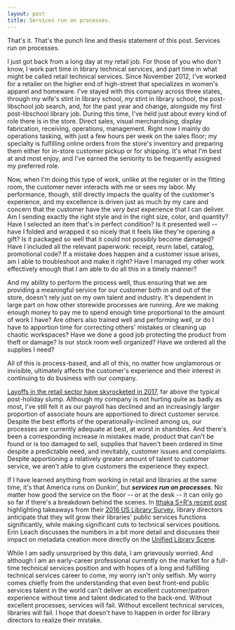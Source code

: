 ```yaml
---
layout: post
title: Services run on processes.
---
```

That's it. That's the punch line and thesis statement of this post. Services run on processes.

I just got back from a long day at my retail job. For those of you who don't know, I work part time in library technical services, and part time in what might be called retail technical services. Since November 2012, I've worked for a retailer on the higher end of high-street that specializes in women's apparel and homeware. I've stayed with this company across three states, through my wife's stint in library school, _my_ stint in library school, the post-libschool job search, and, for the past year and change, alongside my first post-libschool library job. During this time, I've held just about every kind of role there is in the store. Direct sales, visual merchandising, display fabrication, receiving, operations, management. Right now I mainly do operations tasking, with just a few hours per week on the sales floor; my specialty is fulfilling online orders from the store's inventory and preparing them either for in-store customer pickup or for shipping. It's what I'm best at and most enjoy, and I've earned the seniority to be frequently assigned my preferred role.

Now, when I'm doing this type of work, unlike at the register or in the fitting room, the customer never interacts with me or sees my labor. My performance, though, still directly impacts the quality of the customer's experience, and my excellence is driven just as much by my care and concern that the customer have the _very best_ experience that I can deliver. Am I sending exactly the right style and in the right size, color, and quantity? Have I selected an item that's in perfect condition? Is it presented well -- have I folded and wrapped it so nicely that it feels like they're opening a gift? Is it packaged so well that it could not possibly become damaged? Have I included all the relevant paperwork: receipt, reurn label, catalog, promotional code? If a mistake does happen and a customer issue arises, am I able to troubleshoot and make it right? Have I managed my other work effectively enough that I am able to do all this in a timely manner?

And my ability to perform the process well, thus ensuring that we are providing a meaningful service for our customer both in and out of the store, doesn't rely just on my own talent and industry. It's dependent in large part on how other storewide processes are running. Are we making enough money to pay me to spend enough time proportional to the amount of work I have? Are others also trained well and performing well, or do I have to apportion time for correcting others' mistakes or cleaning up chaotic workspaces? Have we done a good job protecting the product from theft or damage? Is our stock room well organized? Have we ordered all the supplies I need?

All of this is process-based, and all of this, no matter how unglamorous or invisible, ultimately affects the customer's experience and their interest in continuing to do business with our company. 

[Layoffs in the retail sector have skyrocketed in 2017](https://www.bls.gov/web/empsit/ceshighlights.pdf), far above the typical post-holiday slump. Although my company is not hurting quite as badly as most, I've still felt it as our payroll has declined and an increasingly larger proportion of associate hours are apportioned to direct customer service. Despite the best efforts of the operationally-inclined among us, our processes are currently adequate at best, at worst in shambles. And there's been a corresponding increase in mistakes made, product that can't be found or is too damaged to sell, supplies that haven't been ordered in time despite a predictable need, and inevitably, customer issues and complaints. Despite apportioning a relatively greater amount of talent to customer service, we aren't able to give customers the experience they expect.

If I have learned anything from working in retail and libraries at the same time, it's that America runs on Dunkin', but ***services run on processes***. No matter how good the service on the floor -- or at the desk -- it can only go so far if there's a breakdown behind the scenes. In [Ithaka S+R's recent post](http://www.sr.ithaka.org/blog/taking-a-closer-look-at-talent-management/) highlighting takeaways from their [2016 US Library Survey](http://www.sr.ithaka.org/publications/us-library-survey-2016/), library directors anticipate that they will grow their libraries' public services functions significantly, while making significant cuts to technical services positions. Erin Leach discusses the numbers in a bit more detail and discusses their impact on metadata creation more directly on the [Unified Library Scene](https://unifiedlibraryscene.blogspot.com/2017/04/its-like-dead-end-when-road-map-is.html).

While I am sadly unsurprised by this data, I am grievously worried. And although I am an early-career professional currently on the market for a full-time technical services position and with hopes of a long and fulfilling technical services career to come, my worry isn't only selfish. My worry comes chiefly from the understanding that even best front-end public services talent in the world can't deliver an excellent customer/patron experience without time and talent dedicated to the back-end. Without excellent processes, services will fail. Without excellent technical services, libraries will fail. I hope that doesn't have to happen in order for library directors to realize their mistake.
